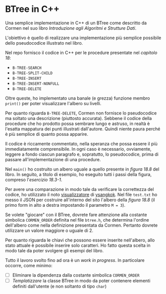 # BTree in C++
Una semplice implementazione in C++ di un BTree come descritto da Cormen nel suo libro _Introduzione agli Algoritmi e Strutture Dati_.

L'obiettivo è quello di realizzare una implementazione più semplice possibile dello pseudocodice illustrato nel libro.

Nel repo fornisco il codice in C++ per le procedure presentate nel _capitolo 18_:
* `B-TREE-SEARCH`
* `B-TREE-SPLIT-CHILD`
* `B-TREE-INSERT`
* `B-TREE-INSERT-NONFULL`
* `B-TREE-DELETE`

Oltre queste, ho implementato una banale (e grezza) funzione membro `print()` per poter visualizzare l'albero su livelli.

Per quanto riguarda `B-TREE-DELETE`, Cormen non fornisce lo pseudocodice ma soltato una descrizione (piuttosto accurata).
Sebbene il codice della procedure che ho prodotto possa sembrare lungo e astruso, in realtà è l'esatta mappatura dei punti illustrati dall'autore. Quindi niente paura perché è più semplice di quanto possa apparire.

Il codice è riccamente commentato, nella speranza che possa essere il più immediatamente comprensibile.
In ogni caso è necessario, ovviamente, leggere a fondo ciascun paragrafo e, sopratutto, lo pseudocodice, prima di passare all'implementazione di una procedure.

Nel `main()` ho costruito un albero uguale a quello presente in _figura 18.8_ del libro. In seguito, a titolo di esempio, ho eseguito tutti i passi della figura, compreso l'_esercizio 18.3-1_.

Per avere una comparazione in modo tale da verificare la correttezza del codice, ho utilizzato il noto [visualizzatore](https://ysangkok.github.io/js-clrs-btree/btree.html) di [ysangkok](https://github.com/ysangkok/js-clrs-btree). Nel file `test.txt` ho messo il JSON per costruire all'interno del sito l'albero della _figura 18.8_ (il primo form in alto a destra impostando il parametro `M = 3`).

Se volete "giocare" con il BTree, dovrete fare attenzione alla costante simbolica `CORMEN_ORDER` definita nel file `btree.h`, che determina l'ordine dell'albero come nella definizione presentata da Cormen. Pertanto dovrete utilizzare un valore maggiore o uguale di 2.

Per quanto riguarda le chiavi che possono essere inserite nell'albero, allo stato attuale è possibile inserire solo caratteri. Ho fatto questa scelta in modo tale da poter svolgere gli esempi del libro.

Tutto il lavoro svolto fino ad ora è un _work in progress_. In particolare occorre, come minimo:
- [ ] Eliminare la dipendenza dalla costante simbolica `CORMEN_ORDER`
- [ ] _Templatizzare_ la classe BTree in modo da poter contenere elementi definiti dall'utente (e non soltanto di tipo `char`)